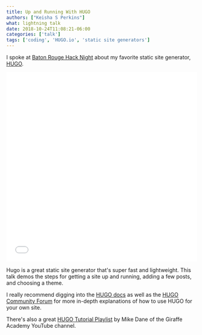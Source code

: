 ```yaml
---
title: Up and Running With HUGO
authors: ["Keisha S Perkins"]
what: lightning talk
date: 2018-10-24T11:08:21-06:00
categories: ['talk']
tags: ['coding', 'HUGO.io', 'static site generators']
---
```




I spoke at <a target="_blank" href="https://www.facebook.com/groups/brhacknight/">Baton Rouge Hack Night</a> about my favorite static site generator, <a target="_blank" href="https://gohugo.io">HUGO</a>. 

<iframe src="//slides.com/kayesspea/getting-started-with-hugo/embed" style="width: 100%; min-height:500px" scrolling="no" frameborder="0" webkitallowfullscreen mozallowfullscreen allowfullscreen></iframe>

<p>Hugo is a great static site generator that's super fast and lightweight. This talk demos the steps for getting a site up and running, adding a few posts, and choosing a theme. 
</p>

<p>I really recommend digging into the <a href="https://gohugo.io/documentation">HUGO docs</a> as well as the <a href="https://discourse.gohugo.io">HUGO Community Forum</a> for more in-depth explanations of how to use HUGO for your own site.

</p> <p>There's also a great <a href="https://www.youtube.com/playlist?list=PLLAZ4kZ9dFpOnyRlyS-liKL5ReHDcj4G3">HUGO Tutorial Playlist</a> by Mike Dane of the Giraffe Academy YouTube channel. </p>

